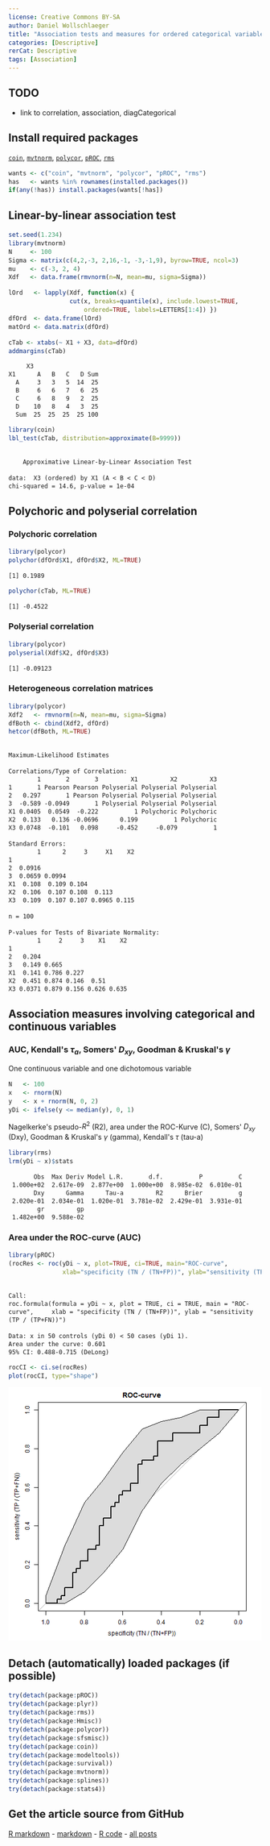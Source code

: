 ```yaml
---
license: Creative Commons BY-SA
author: Daniel Wollschlaeger
title: "Association tests and measures for ordered categorical variables"
categories: [Descriptive]
rerCat: Descriptive
tags: [Association]
---
```





TODO
-------------------------

 - link to correlation, association, diagCategorical

Install required packages
-------------------------

[`coin`](http://cran.r-project.org/package=coin), [`mvtnorm`](http://cran.r-project.org/package=mvtnorm), [`polycor`](http://cran.r-project.org/package=polycor), [`pROC`](http://cran.r-project.org/package=pROC), [`rms`](http://cran.r-project.org/package=rms)


```r
wants <- c("coin", "mvtnorm", "polycor", "pROC", "rms")
has   <- wants %in% rownames(installed.packages())
if(any(!has)) install.packages(wants[!has])
```


Linear-by-linear association test
-------------------------


```r
set.seed(1.234)
library(mvtnorm)
N     <- 100
Sigma <- matrix(c(4,2,-3, 2,16,-1, -3,-1,9), byrow=TRUE, ncol=3)
mu    <- c(-3, 2, 4)
Xdf   <- data.frame(rmvnorm(n=N, mean=mu, sigma=Sigma))
```



```r
lOrd   <- lapply(Xdf, function(x) {
                 cut(x, breaks=quantile(x), include.lowest=TRUE,
                     ordered=TRUE, labels=LETTERS[1:4]) })
dfOrd  <- data.frame(lOrd)
matOrd <- data.matrix(dfOrd)
```



```r
cTab <- xtabs(~ X1 + X3, data=dfOrd)
addmargins(cTab)
```

```
     X3
X1      A   B   C   D Sum
  A     3   3   5  14  25
  B     6   6   7   6  25
  C     6   8   9   2  25
  D    10   8   4   3  25
  Sum  25  25  25  25 100
```

```r
library(coin)
lbl_test(cTab, distribution=approximate(B=9999))
```

```

	Approximative Linear-by-Linear Association Test

data:  X3 (ordered) by X1 (A < B < C < D) 
chi-squared = 14.6, p-value = 1e-04
```


Polychoric and polyserial correlation
-------------------------

### Polychoric correlation


```r
library(polycor)
polychor(dfOrd$X1, dfOrd$X2, ML=TRUE)
```

```
[1] 0.1989
```



```r
polychor(cTab, ML=TRUE)
```

```
[1] -0.4522
```


### Polyserial correlation


```r
library(polycor)
polyserial(Xdf$X2, dfOrd$X3)
```

```
[1] -0.09123
```


### Heterogeneous correlation matrices


```r
library(polycor)
Xdf2   <- rmvnorm(n=N, mean=mu, sigma=Sigma)
dfBoth <- cbind(Xdf2, dfOrd)
hetcor(dfBoth, ML=TRUE)
```

```

Maximum-Likelihood Estimates

Correlations/Type of Correlation:
        1       2       3         X1         X2         X3
1       1 Pearson Pearson Polyserial Polyserial Polyserial
2   0.297       1 Pearson Polyserial Polyserial Polyserial
3  -0.589 -0.0949       1 Polyserial Polyserial Polyserial
X1 0.0405  0.0549  -0.222          1 Polychoric Polychoric
X2  0.133   0.136 -0.0696      0.199          1 Polychoric
X3 0.0748  -0.101   0.098     -0.452     -0.079          1

Standard Errors:
        1      2     3     X1    X2
1                                  
2  0.0916                          
3  0.0659 0.0994                   
X1  0.108  0.109 0.104             
X2  0.106  0.107 0.108  0.113      
X3  0.109  0.107 0.107 0.0965 0.115

n = 100 

P-values for Tests of Bivariate Normality:
        1     2     3    X1    X2
1                                
2   0.204                        
3   0.149 0.665                  
X1  0.141 0.786 0.227            
X2  0.451 0.874 0.146  0.51      
X3 0.0371 0.879 0.156 0.626 0.635
```


Association measures involving categorical and continuous variables
-------------------------

### AUC, Kendall's $\tau_{a}$, Somers' $D_{xy}$, Goodman & Kruskal's $\gamma$

One continuous variable and one dichotomous variable


```r
N   <- 100
x   <- rnorm(N)
y   <- x + rnorm(N, 0, 2)
yDi <- ifelse(y <= median(y), 0, 1)
```

Nagelkerke's pseudo-$R^{2}$ (R2), area under the ROC-Kurve (C), Somers' $D_{xy}$ (Dxy), Goodman & Kruskal's $\gamma$ (gamma), Kendall's $\tau$ (tau-a)


```r
library(rms)
lrm(yDi ~ x)$stats
```

```
       Obs  Max Deriv Model L.R.       d.f.          P          C 
 1.000e+02  2.617e-09  2.877e+00  1.000e+00  8.985e-02  6.010e-01 
       Dxy      Gamma      Tau-a         R2      Brier          g 
 2.020e-01  2.034e-01  1.020e-01  3.781e-02  2.429e-01  3.931e-01 
        gr         gp 
 1.482e+00  9.588e-02 
```


### Area under the ROC-curve (AUC)


```r
library(pROC)
(rocRes <- roc(yDi ~ x, plot=TRUE, ci=TRUE, main="ROC-curve",
               xlab="specificity (TN / (TN+FP))", ylab="sensitivity (TP / (TP+FN))"))
```

```

Call:
roc.formula(formula = yDi ~ x, plot = TRUE, ci = TRUE, main = "ROC-curve",     xlab = "specificity (TN / (TN+FP))", ylab = "sensitivity (TP / (TP+FN))")

Data: x in 50 controls (yDi 0) < 50 cases (yDi 1).
Area under the curve: 0.601
95% CI: 0.488-0.715 (DeLong)
```

```r
rocCI <- ci.se(rocRes)
plot(rocCI, type="shape")
```

![plot of chunk associationOrder01](../content/assets/figure/associationOrder01.png) 


Detach (automatically) loaded packages (if possible)
-------------------------


```r
try(detach(package:pROC))
try(detach(package:plyr))
try(detach(package:rms))
try(detach(package:Hmisc))
try(detach(package:polycor))
try(detach(package:sfsmisc))
try(detach(package:coin))
try(detach(package:modeltools))
try(detach(package:survival))
try(detach(package:mvtnorm))
try(detach(package:splines))
try(detach(package:stats4))
```


Get the article source from GitHub
----------------------------------------------

[R markdown](https://github.com/dwoll/RExRepos/raw/master/Rmd/associationOrder.Rmd) - [markdown](https://github.com/dwoll/RExRepos/raw/master/md/associationOrder.md) - [R code](https://github.com/dwoll/RExRepos/raw/master/R/associationOrder.R) - [all posts](https://github.com/dwoll/RExRepos/)

